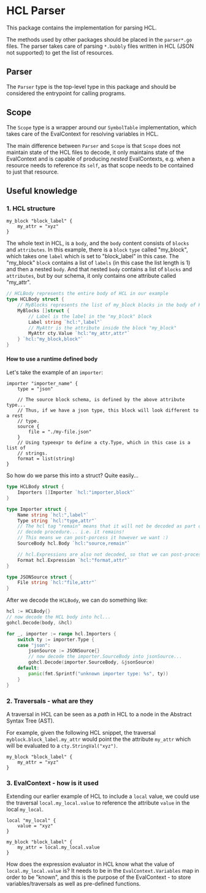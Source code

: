 # HCL Parser

This package contains the implementation for parsing HCL.

The methods used by other packages should be placed in the `parser*.go` files.
The parser takes care of parsing `*.bubbly` files written in HCL (JSON not supported) to get the list of resources.

## Parser

The `Parser` type is the top-level type in this package and should be considered the entrypoint for calling programs.

## Scope

The `Scope` type is a wrapper around our `SymbolTable` implementation, which takes care of the EvalContext for resolving variables in HCL.

The main difference between `Parser` and `Scope` is that `Scope` does not maintain state of the HCL files to decode, it only maintains state of the EvalContext and is capable of producing *nested* EvalContexts, e.g. when a resource needs to reference its `self`, as that scope needs to be contained to just that resource.

## Useful knowledge

### 1. HCL structure

```hcl
my_block "block_label" {
    my_attr = "xyz"
}
```

The whole text in HCL, is a `body`, and the `body` content consists of `blocks` and `attributes`.
In this example, there is a `block` `type` called "my_block", which takes one `label` which is set to "block_label" in this case.
The "my_block" `block` contains a list of `labels` (in this case the list length is 1) and then a nested `body`.
And that nested `body` contains a list of `blocks` and `attributes`, but by our schema, it only contains one attribute called "my_attr".

```go
// HCLBody represents the entire body of HCL in our example
type HCLBody struct {
    // MyBlocks represents the list of my_block blocks in the body of HCLBody
    MyBlocks []struct {
        // Label is the label in the "my_block" block
        Label string `hcl:",label"`
        // MyAttr is the attribute inside the block "my_block"
        MyAttr cty.Value `hcl:"my_attr,attr"`
    } `hcl:"my_block,block"`
}
```

#### How to use a runtime defined body

Let's take the example of an `importer`:

```hcl
importer "importer_name" {
    type = "json"

    // The source block schema, is defined by the above attribute type...
    // Thus, if we have a json type, this block will look different to a rest
    // type.
    source {
        file = "./my-file.json"
    }
    // Using typeexpr to define a cty.Type, which in this case is a list of
    // strings.
    format = list(string)
}
```

So how do we parse this into a struct? Quite easily...

```go
type HCLBody struct {
    Importers []Importer `hcl:"importer,block"`
}

type Importer struct {
    Name string `hcl:",label"`
    Type string `hcl:"type,attr"`
    // The hcl tag "remain" means that it will not be decoded as part of the
    // decode procedure... i.e. it remains!
    // This means we can post-porcess it however we want :)
    SourceBody hcl.Body `hcl:"source,remain"`

    // hcl.Expressions are also not decoded, so that we can post-process them
    Format hcl.Expression `hcl:"format,attr"`
}

type JSONSource struct {
    File string `hcl:"file,attr"`
}
```

After we decode the `HCLBody`, we can do something like:

```go
hcl := HCLBody{}
// now decode the HCL body into hcl...
gohcl.Decode(body, &hcl)

for _, importer := range hcl.Importers {
    switch ty := importer.Type {
    case "json":
        jsonSource := JSONSource{}
        // now decode the importer.SourceBody into jsonSource...
        gohcl.Decode(importer.SourceBody, &jsonSource)
    default:
        panic(fmt.Sprintf("unknown importer type: %s", ty))
    }
}
```

### 2. Traversals - what are they

A traversal in HCL can be seen as a *path* in HCL to a node in the Abstract Syntax Tree (AST).

For example, given the following HCL snippet, the traversal `myblock.block_label.my_attr` would point the the attribute `my_attr` which will be evaluated to a `cty.StringVal("xyz")`.

```hcl
my_block "block_label" {
    my_attr = "xyz"
}
```

### 3. EvalContext - how is it used

Extending our earlier example of HCL to include a `local` value, we could use the traversal `local.my_local.value` to reference the attribute `value` in the local `my_local`.

```hcl
local "my_local" {
    value = "xyz"
}

my_block "block_label" {
    my_attr = local.my_local.value
}
```

How does the expression evaluator in HCL know what the value of `local.my_local.value` is?
It needs to be in the `EvalContext.Variables` map in order to be "known", and this is the purpose of the EvalContext - to store variables/traversals as well as pre-defined functions.
